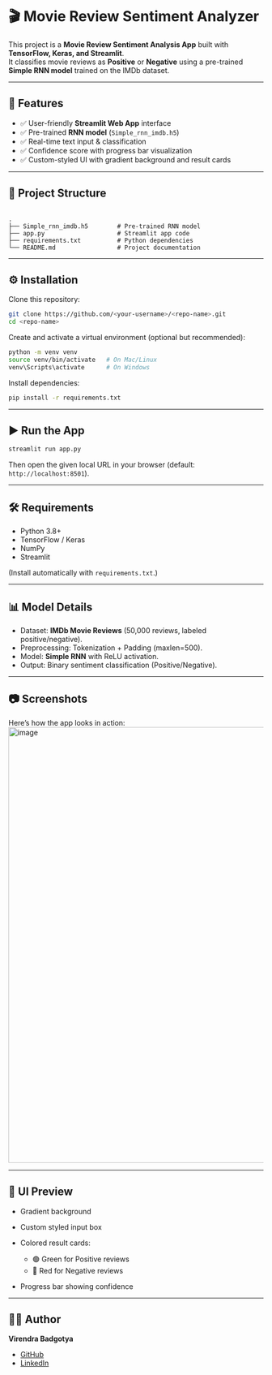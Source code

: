 # 🎬 Movie Review Sentiment Analyzer  

This project is a **Movie Review Sentiment Analysis App** built with **TensorFlow, Keras, and Streamlit**.  
It classifies movie reviews as **Positive** or **Negative** using a pre-trained **Simple RNN model** trained on the IMDb dataset.  

---

## 🚀 Features
- ✅ User-friendly **Streamlit Web App** interface  
- ✅ Pre-trained **RNN model** (`Simple_rnn_imdb.h5`)  
- ✅ Real-time text input & classification  
- ✅ Confidence score with progress bar visualization  
- ✅ Custom-styled UI with gradient background and result cards  

---

## 📂 Project Structure
```

.
├── Simple_rnn_imdb.h5        # Pre-trained RNN model
├── app.py                    # Streamlit app code
├── requirements.txt          # Python dependencies
└── README.md                 # Project documentation

````

---

## ⚙️ Installation

Clone this repository:
```bash
git clone https://github.com/<your-username>/<repo-name>.git
cd <repo-name>
````

Create and activate a virtual environment (optional but recommended):

```bash
python -m venv venv
source venv/bin/activate   # On Mac/Linux
venv\Scripts\activate      # On Windows
```

Install dependencies:

```bash
pip install -r requirements.txt
```

---

## ▶️ Run the App

```bash
streamlit run app.py
```

Then open the given local URL in your browser (default: `http://localhost:8501`).

---

## 🛠 Requirements

* Python 3.8+
* TensorFlow / Keras
* NumPy
* Streamlit

(Install automatically with `requirements.txt`.)

---

## 📊 Model Details

* Dataset: **IMDb Movie Reviews** (50,000 reviews, labeled positive/negative).
* Preprocessing: Tokenization + Padding (maxlen=500).
* Model: **Simple RNN** with ReLU activation.
* Output: Binary sentiment classification (Positive/Negative).

---

## 📷 Screenshots

Here’s how the app looks in action:
<img width="1915" height="859" alt="image" src="https://github.com/user-attachments/assets/6381a4d4-6812-4801-984b-93b334d53830" />

---

## 🎨 UI Preview

* Gradient background
* Custom styled input box
* Colored result cards:

  * 🟢 Green for Positive reviews
  * 🔴 Red for Negative reviews
* Progress bar showing confidence

---

## 👨‍💻 Author

**Virendra Badgotya**

* [GitHub](https://github.com/vir123-devf)
* [LinkedIn](https://www.linkedin.com/in/virendra-badgotya-ai/)


